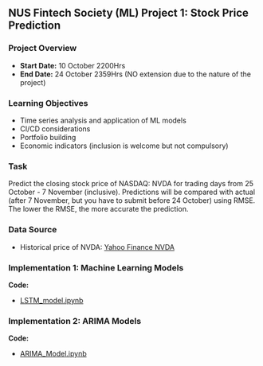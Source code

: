 ## NUS Fintech Society (ML) Project 1: Stock Price Prediction

### Project Overview

- **Start Date:** 10 October 2200Hrs
- **End Date:** 24 October 2359Hrs (NO extension due to the nature of the project)

### Learning Objectives

- Time series analysis and application of ML models
- CI/CD considerations
- Portfolio building
- Economic indicators (inclusion is welcome but not compulsory)

### Task

Predict the closing stock price of NASDAQ: NVDA for trading days from 25 October - 7 November (inclusive). Predictions will be compared with actual (after 7 November, but you have to submit before 24 October) using RMSE. The lower the RMSE, the more accurate the prediction.

### Data Source

- Historical price of NVDA: [Yahoo Finance NVDA](https://finance.yahoo.com/quote/NVDA/history?p=NVDA)

### Implementation 1: Machine Learning Models

  **Code:**
  - [LSTM_model.ipynb](https://github.com/pangyyen/FinTech-ay2324-project1/blob/master/Gan_Pang_Yen_Impl_1.ipynb)

### Implementation 2: ARIMA Models

  **Code:**
  - [ARIMA_Model.ipynb](https://github.com/pangyyen/FinTech-ay2324-project1/blob/master/Gan_Pang_Yen_Impl_1.ipynb)
